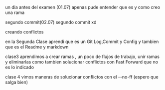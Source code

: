 
un dia antes del examen (01.07)
apenas pude entender que es y como creo una rama


segundo commit(02.07)
segundo commit xd



creando conflictos

en la Segunda Clase aprendi que es un Git Log,Commit y Config 
y tambien que es el Readme y markdown

clase3
aprendimos a crear ramas , un poco de flujos de trabajo, unir ramas y eliminarlas 
como tambien solucionar conflictos con Fast Forward que no es lo indicado


clase 4 
vimos maneras de solucionar conflictos con el --no-ff
(espero que salga bien)
